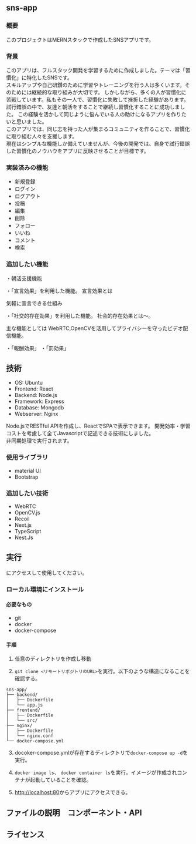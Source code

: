 ## sns-app

### 概要
このプロジェクトはMERNスタックで作成したSNSアプリです。

### 背景
このアプリは、フルスタック開発を学習するために作成しました。テーマは「習慣化」に特化したSNSです。  
スキルアップや自己研鑽のために学習やトレーニングを行う人は多くいます。そのためには継続的な取り組みが大切です。 
しかしながら、多くの人が習慣化に苦戦しています。私もその一人で、習慣化に失敗して挫折した経験があります。
試行錯誤の中で、友達と朝活をすることで継続し習慣化することに成功しました。
この経験を活かして同じように悩んでいる人の助けになるアプリを作りたいと思いました。  
このアプリでは、同じ志を持った人が集まるコミュニティを作ることで、習慣化に取り組む人々を支援します。  
現在はシンプルな機能しか備えていませんが、今後の開発では、自身で試行錯誤した習慣化のノウハウをアプリに反映させることが目標です。

### 実装済みの機能
- 新規登録
- ログイン
- ログアウト
- 投稿
- 編集
- 削除
- フォロー
- いいね
- コメント
- 検索

### 追加したい機能

・朝活支援機能

・「宣言効果」を利用した機能。
宣言効果とは

気軽に宣言できる仕組み

・「社交的存在効果」を利用した機能。
社会的存在効果とは～。

主な機能としては
WebRTC,OpenCVを活用してプライバシーを守ったビデオ配信機能。


・「報酬効果」
・「罰効果」



## 技術

- OS: Ubuntu
- Frontend: React
- Backend: Node.js
- Framework: Express
- Database: Mongodb
- Webserver: Nginx

Node.jsでRESTful APIを作成し、ReactでSPAで表示できます。 
開発効率・学習コストを考慮して全てJavascriptで記述できる技術にしました。  
非同期処理で実行されます。

### 使用ライブラリ
- material UI  
- Bootstrap

### 追加したい技術
- WebRTC  
- OpenCV.js
- Recoil
- Next.js
- TypeScript
- Nest.Js

## 実行

<URL>にアクセスして使用してください。


### ローカル環境にインストール

#### 必要なもの

- git
- docker
- docker-compose

#### 手順

1. 任意のディレクトリを作成し移動

2. `git clone <リモートリポジトリのURL>`を実行。以下のような構造になることを確認する。
```
sns-app/
├── backend/
│   ├── Dockerfile
│   └── app.js
├── frontend/
│   ├── Dockerfile
│   └── src/
├── nginx/
│   ├── Dockerfile
│   └── nginx.conf
└── docker-compose.yml
```
3. docoker-compose.ymlが存在するディレクトリで`docker-compose up -d`を実行。  

4. `docker image ls`、 `docker container ls`を実行。イメージが作成されコンテナが起動していることを確認。

3. <http://localhost:80>からアプリにアクセスできる。

## ファイルの説明　コンポーネント・API

## ライセンス
